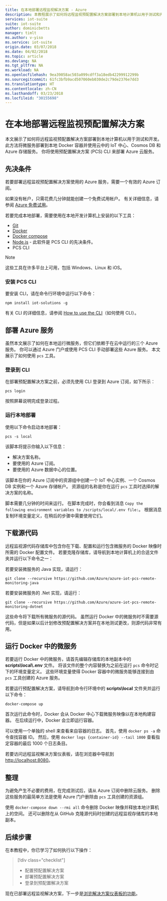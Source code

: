 ```yaml
---
title: 在本地部署远程监视解决方案 - Azure
description: 本教程展示了如何将远程监视预配置解决方案部署到本地计算机以用于测试和开发。
services: iot-suite
suite: iot-suite
author: dominicbetts
manager: timlt
ms.author: v-yiso
ms.service: iot-suite
origin.date: 03/07/2018
ms.date: 04/02/2018
ms.topic: article
ms.devlang: NA
ms.tgt_pltfrm: NA
ms.workload: NA
ms.openlocfilehash: 9ea39058ac503a099cdff3a18edb42299912299b
ms.sourcegitcommit: 61fc3bfb9acd507060eb030de2c79de2376e7dd3
ms.translationtype: HT
ms.contentlocale: zh-CN
ms.lasthandoff: 03/23/2018
ms.locfileid: "30155698"
---
```

# <a name="deploy-the-remote-monitoring-preconfigured-solution-locally"></a>在本地部署远程监视预配置解决方案

本文展示了如何将远程监视预配置解决方案部署到本地计算机以用于测试和开发。 此方法将微服务部署到本地 Docker 容器并使用云中的 IoT 中心、Cosmos DB 和 Azure 存储服务。 你将使用预配置解决方案 (PCS) CLI 来部署 Azure 云服务。

## <a name="prerequisites"></a>先决条件

若要部署远程监视预配置解决方案使用的 Azure 服务，需要一个有效的 Azure 订阅。

如果没有帐户，只需花费几分钟就能创建一个免费试用帐户。 有关详细信息，请参阅 [Azure 免费试用](http://www.azure.cn/pricing/1rmb-trial/)。

若要完成本地部署，需要使用在本地开发计算机上安装的以下工具：

* [Git](https://git-scm.com/)
* [Docker](https://www.docker.com)
* [Docker compose](https://docs.docker.com/compose/install/)
* [Node.js](https://nodejs.org/) - 此软件是 PCS CLI 的先决条件。
* PCS CLI

> [!NOTE]
> 这些工具在许多平台上可用，包括 Windows、Linux 和 iOS。

### <a name="install-the-pcs-cli"></a>安装 PCS CLI

要安装 CLI，请在命令行环境中运行以下命令：

```cmd/sh
npm install iot-solutions -g
```

有关 CLI 的详细信息，请参阅 [How to use the CLI](https://github.com/Azure/pcs-cli/blob/master/README.md)（如何使用 CLI）。

## <a name="deploy-the-azure-services"></a>部署 Azure 服务

虽然本文展示了如何在本地运行微服务，但它们依赖于在云中运行的三个 Azure 服务。 你可以通过 Azure 门户或使用 PCS CLI 手动部署这些 Azure 服务。 本文展示了如何使用 `pcs` 工具。

### <a name="sign-in-to-the-cli"></a>登录到 CLI

在部署预配置解决方案之前，必须先使用 CLI 登录到 Azure 订阅，如下所示：

```cmd/sh
pcs login
```

按照屏幕说明完成登录过程。

### <a name="run-a-local-deployment"></a>运行本地部署

使用以下命令启动本地部署：

```cmd/pcs
pcs -s local
```

该脚本将提示你输入以下信息：

* 解决方案名称。
* 要使用的 Azure 订阅。
* 要使用的 Azure 数据中心的位置。

该脚本在你的 Azure 订阅中的资源组中创建一个 IoT 中心实例、一个 Cosmos DB 实例和一个 Azure 存储帐户。 资源组的名称是你在运行 `pcs` 工具时选择的解决方案的名称。

脚本需要几分钟的时间来运行。 在脚本完成时，你会看到消息 `Copy the following environment variables to /scripts/local/.env file:`。 根据消息复制环境变量定义，在稍后的步骤中需要使用它们。

## <a name="download-the-source-code"></a>下载源代码

远程监视源代码存储库中包含你在下载、配置和运行包含微服务的 Docker 映像时所需的 Docker 配置文件。 若要克隆存储库，请导航到本地计算机上的合适文件夹并运行以下命令之一：

若要安装微服务的 Java 实现，请运行：

```cmd/sh
git clone --recursive https://github.com/Azure/azure-iot-pcs-remote-monitoring-java
```

若要安装微服务的 .Net 实现，请运行：

```cmd\sh
git clone --recursive https://github.com/Azure/azure-iot-pcs-remote-monitoring-dotnet
```

这些命令将下载所有微服务的源代码。 虽然运行 Docker 中的微服务时不需要源代码，但是如果以后计划修改预配置解决方案并在本地测试更改，则源代码非常有用。

## <a name="run-the-microservices-in-docker"></a>运行 Docker 中的微服务

若要运行 Docker 中的微服务，请首先编辑存储库的本地副本中的 **scripts\\local\\.env** 文件。 将该文件的整个内容替换为之前在运行 `pcs` 命令时记下的环境变量定义。 这些环境变量使得 Docker 容器中的微服务能够连接到由 `pcs` 工具创建的 Azure 服务。

若要运行预配置解决方案，请导航到命令行环境中的 **scripts\local** 文件夹并运行以下命令：

```cmd\sh
docker-compose up
```

首次运行此命令时，Docker 会从 Docker 中心下载微服务映像以在本地构建容器。 在后续运行中，Docker 会立即运行容器。

可以使用一个单独的 shell 来查看来自容器的日志。 首先，使用 `docker ps -a` 命令查找容器 ID。 然后，使用 `docker logs {container-id} --tail 1000` 查看指定容器的最后 1000 个日志条目。

若要访问远程监视解决方案仪表板，请在浏览器中导航到 [http://localhost:8080](http://localhost:8080)。

## <a name="tidy-up"></a>整理

为避免产生不必要的费用，在完成测试后，请从 Azure 订阅中删除云服务。 删除这些服务的最简单方法是使用 Azure 门户删除由 `pcs` 工具创建的资源组。

使用 `docker-compose down --rmi all` 命令删除 Docker 映像并释放本地计算机上的空间。 还可以删除在从 GitHub 克隆源代码时创建的远程监视存储库的本地副本。

## <a name="next-steps"></a>后续步骤

在本教程中，你已学习了如何执行以下操作：

> [!div class="checklist"]
> * 配置预配置解决方案
> * 部署预配置解决方案
> * 登录到预配置解决方案

现在已部署远程监视解决方案，下一步是[浏览解决方案仪表板的功能](./iot-suite-remote-monitoring-deploy.md)。

<!-- Next tutorials in the sequence -->